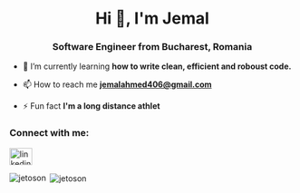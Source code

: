 <h1 align="center">Hi 👋, I'm Jemal</h1>
<h3 align="center">Software Engineer from Bucharest, Romania</h3>

- 🌱 I’m currently learning **how to write clean, efficient and roboust code.**

- 📫 How to reach me **jemalahmed406@gmail.com**

- ⚡ Fun fact **I'm a long distance athlet**

<h3 align="left">Connect with me:</h3>
<p align="left">
<a href="https://linkedin.com/in/linkedin.com/in/jemal-a-seid-54979b177" target="blank"><img align="center" src="https://raw.githubusercontent.com/rahuldkjain/github-profile-readme-generator/master/src/images/icons/Social/linked-in-alt.svg" alt="linkedin.com/in/jemal-a-seid-54979b177" height="30" width="40" /></a>

<p><img align="left" src="https://github-readme-stats.vercel.app/api/top-langs?username=jetoson&show_icons=true&locale=en&layout=compact" alt="jetoson" /></p>

<p>&nbsp;<img align="center" src="https://github-readme-stats.vercel.app/api?username=jetoson&show_icons=true&locale=en" alt="jetoson" /></p>

